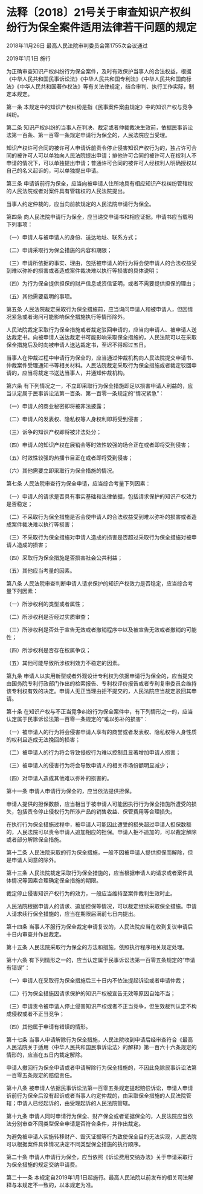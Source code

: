 # 法释〔2018〕21号关于审查知识产权纠纷行为保全案件适用法律若干问题的规定

2018年11月26日 最高人民法院审判委员会第1755次会议通过

2019年1月1日 施行

<!-- INFO END -->

为正确审查知识产权纠纷行为保全案件，及时有效保护当事人的合法权益，根据《中华人民共和国民事诉讼法》《中华人民共和国专利法》《中华人民共和国商标法》《中华人民共和国著作权法》等有关法律规定，结合审判、执行工作实际，制定本规定。

第一条 本规定中的知识产权纠纷是指《民事案件案由规定》中的知识产权与竞争纠纷。

第二条 知识产权纠纷的当事人在判决、裁定或者仲裁裁决生效前，依据民事诉讼法第一百条、第一百零一条规定申请行为保全的，人民法院应当受理。

知识产权许可合同的被许可人申请诉前责令停止侵害知识产权行为的，独占许可合同的被许可人可以单独向人民法院提出申请；排他许可合同的被许可人在权利人不申请的情况下，可以单独提出申请；普通许可合同的被许可人经权利人明确授权以自己的名义起诉的，可以单独提出申请。

第三条 申请诉前行为保全，应当向被申请人住所地具有相应知识产权纠纷管辖权的人民法院或者对案件具有管辖权的人民法院提出。

当事人约定仲裁的，应当向前款规定的人民法院申请行为保全。

第四条 向人民法院申请行为保全，应当递交申请书和相应证据。申请书应当载明下列事项：

（一）申请人与被申请人的身份、送达地址、联系方式；

（二）申请采取行为保全措施的内容和期限；

（三）申请所依据的事实、理由，包括被申请人的行为将会使申请人的合法权益受到难以弥补的损害或者造成案件裁决难以执行等损害的具体说明；

（四）为行为保全提供担保的财产信息或资信证明，或者不需要提供担保的理由；

（五）其他需要载明的事项。

第五条 人民法院裁定采取行为保全措施前，应当询问申请人和被申请人，但因情况紧急或者询问可能影响保全措施执行等情形除外。

人民法院裁定采取行为保全措施或者裁定驳回申请的，应当向申请人、被申请人送达裁定书。向被申请人送达裁定书可能影响采取保全措施的，人民法院可以在采取保全措施后及时向被申请人送达裁定书，至迟不得超过五日。

当事人在仲裁过程中申请行为保全的，应当通过仲裁机构向人民法院提交申请书、仲裁案件受理通知书等相关材料。人民法院裁定采取行为保全措施或者裁定驳回申请的，应当将裁定书送达当事人，并通知仲裁机构。

第六条 有下列情况之一，不立即采取行为保全措施即足以损害申请人利益的，应当认定属于民事诉讼法第一百条、第一百零一条规定的“情况紧急”：

（一）申请人的商业秘密即将被非法披露；

（二）申请人的发表权、隐私权等人身权利即将受到侵害；

（三）诉争的知识产权即将被非法处分；

（四）申请人的知识产权在展销会等时效性较强的场合正在或者即将受到侵害；

（五）时效性较强的热播节目正在或者即将受到侵害；

（六）其他需要立即采取行为保全措施的情况。

第七条 人民法院审查行为保全申请，应当综合考量下列因素：

（一）申请人的请求是否具有事实基础和法律依据，包括请求保护的知识产权效力是否稳定；

（二）不采取行为保全措施是否会使申请人的合法权益受到难以弥补的损害或者造成案件裁决难以执行等损害；

（三）不采取行为保全措施对申请人造成的损害是否超过采取行为保全措施对被申请人造成的损害；

（四）采取行为保全措施是否损害社会公共利益；

（五）其他应当考量的因素。

第八条 人民法院审查判断申请人请求保护的知识产权效力是否稳定，应当综合考量下列因素：

（一）所涉权利的类型或者属性；

（二）所涉权利是否经过实质审查；

（三）所涉权利是否处于宣告无效或者撤销程序中以及被宣告无效或者撤销的可能性；

（四）所涉权利是否存在权属争议；

（五）其他可能导致所涉权利效力不稳定的因素。

第九条 申请人以实用新型或者外观设计专利权为依据申请行为保全的，应当提交由国务院专利行政部门作出的检索报告、专利权评价报告或者专利复审委员会维持该专利权有效的决定。申请人无正当理由拒不提交的，人民法院应当裁定驳回其申请。

第十条 在知识产权与不正当竞争纠纷行为保全案件中，有下列情形之一的，应当认定属于民事诉讼法第一百零一条规定的“难以弥补的损害”：

（一）被申请人的行为将会侵害申请人享有的商誉或者发表权、隐私权等人身性质的权利且造成无法挽回的损害；

（二）被申请人的行为将会导致侵权行为难以控制且显著增加申请人损害；

（三）被申请人的侵害行为将会导致申请人的相关市场份额明显减少；

（四）对申请人造成其他难以弥补的损害的。

第十一条 申请人申请行为保全的，应当依法提供担保。

申请人提供的担保数额，应当相当于被申请人可能因执行行为保全措施所遭受的损失，包括责令停止侵权行为所涉产品的销售收益、保管费用等合理损失。

在执行行为保全措施过程中，被申请人可能因此遭受的损失超过申请人担保数额的，人民法院可以责令申请人追加相应的担保。申请人拒不追加的，可以裁定解除或者部分解除保全措施。

第十二条 人民法院采取的行为保全措施，一般不因被申请人提供担保而解除，但是申请人同意的除外。

第十三条 人民法院裁定采取行为保全措施的，应当根据申请人的请求或者案件具体情况等因素合理确定保全措施的期限。

裁定停止侵害知识产权行为的效力，一般应当维持至案件裁判生效时止。

人民法院根据申请人的请求、追加担保等情况，可以裁定继续采取保全措施。申请人请求续行保全措施的，应当在期限届满前七日内提出。

第十四条 当事人不服行为保全裁定申请复议的，人民法院应当在收到复议申请后十日内审查并作出裁定。

第十五条 人民法院采取行为保全的方法和措施，依照执行程序相关规定处理。

第十六条 有下列情形之一的，应当认定属于民事诉讼法第一百零五条规定的“申请有错误”：

（一）申请人在采取行为保全措施后三十日内不依法提起诉讼或者申请仲裁；

（二）行为保全措施因请求保护的知识产权被宣告无效等原因自始不当；

（三）申请责令被申请人停止侵害知识产权或者不正当竞争，但生效裁判认定不构成侵权或者不正当竞争；

（四）其他属于申请有错误的情形。

第十七条 当事人申请解除行为保全措施，人民法院收到申请后经审查符合《最高人民法院关于适用〈中华人民共和国民事诉讼法〉的解释》第一百六十六条规定的情形的，应当在五日内裁定解除。

申请人撤回行为保全申请或者申请解除行为保全措施的，不因此免除民事诉讼法第一百零五条规定的赔偿责任。

第十八条 被申请人依据民事诉讼法第一百零五条规定提起赔偿诉讼，申请人申请诉前行为保全后没有起诉或者当事人约定仲裁的，由采取保全措施的人民法院管辖；申请人已经起诉的，由受理起诉的人民法院管辖。

第十九条 申请人同时申请行为保全、财产保全或者证据保全的，人民法院应当依法分别审查不同类型保全申请是否符合条件，并作出裁定。

为避免被申请人实施转移财产、毁灭证据等行为致使保全目的无法实现，人民法院可以根据案件具体情况决定不同类型保全措施的执行顺序。

第二十条 申请人申请行为保全，应当依照《诉讼费用交纳办法》关于申请采取行为保全措施的规定交纳申请费。

第二十一条 本规定自2019年1月1日起施行。最高人民法院以前发布的相关司法解释与本规定不一致的，以本规定为准。